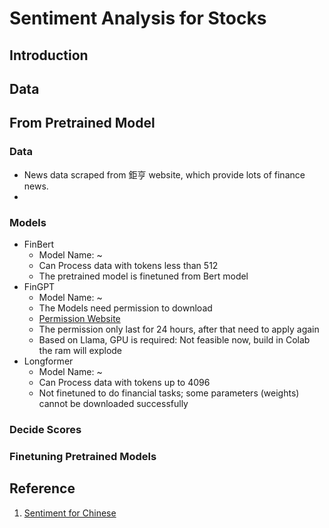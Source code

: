 # Sentiment Analysis for Stocks
## Introduction
## Data 
## From Pretrained Model
### Data
- News data scraped from 鉅亨 website, which provide lots of finance news.
- 
### Models
- FinBert
    - Model Name: ~ 
    - Can Process data with tokens less than 512
    - The pretrained model is finetuned from Bert model
- FinGPT
    - Model Name: ~
    - The Models need permission to download
    - [Permission Website](https://huggingface.co/meta-llama/Llama-2-7b-chat-hf)
    - The permission only last for 24 hours, after that need to apply again
    - Based on Llama, GPU is required: Not feasible now, build in Colab the ram will explode
- Longformer
    - Model Name: ~ 
    - Can Process data with tokens up to 4096
    - Not finetuned to do financial tasks; some parameters (weights) cannot be downloaded successfully 
### Decide Scores
### Finetuning Pretrained Models
## Reference
1. [Sentiment for Chinese](https://arxiv.org/pdf/2306.14222.pdf)